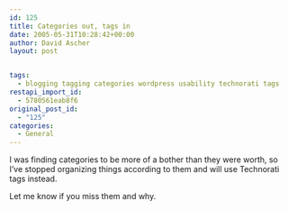 ```yaml
---
id: 125
title: Categories out, tags in
date: 2005-05-31T10:28:42+00:00
author: David Ascher
layout: post


tags:
  - blogging tagging categories wordpress usability technorati tags
restapi_import_id:
  - 5780561eab8f6
original_post_id:
  - "125"
categories:
  - General
---
```

I was finding categories to be more of a bother than they were worth, so I&#8217;ve stopped organizing things according to them and will use Technorati tags instead.

Let me know if you miss them and why.